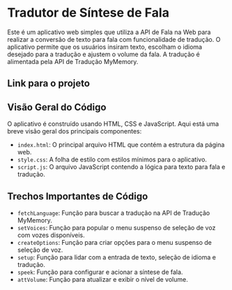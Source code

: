 # Tradutor de Síntese de Fala
Este é um aplicativo web simples que utiliza a API de Fala na Web para realizar a conversão de texto para fala com funcionalidade de tradução. O aplicativo permite que os usuários insiram texto, escolham o idioma desejado para a tradução e ajustem o volume da fala. A tradução é alimentada pela API de Tradução MyMemory.

## Link para o projeto

## Visão Geral do Código
O aplicativo é construído usando HTML, CSS e JavaScript. Aqui está uma breve visão geral dos principais componentes:
- `index.html`: O principal arquivo HTML que contém a estrutura da página web.
- `style.css`: A folha de estilo com estilos mínimos para o aplicativo.
- `script.js`: O arquivo JavaScript contendo a lógica para texto para fala e tradução.

## Trechos Importantes de Código
- `fetchLanguage`: Função para buscar a tradução na API de Tradução MyMemory.
- `setVoices`: Função para popular o menu suspenso de seleção de voz com vozes disponíveis.
- `createOptions`: Função para criar opções para o menu suspenso de seleção de voz.
- `setup`: Função para lidar com a entrada de texto, seleção de idioma e tradução.
- `speek`: Função para configurar e acionar a síntese de fala.
- `attVolume`: Função para atualizar e exibir o nível de volume.